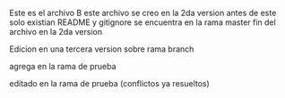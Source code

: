 Este es el archivo B
este archivo se creo en la 2da version 
antes de este solo existian README y gitignore
se encuentra en la rama master
fin del archivo en la 2da version

Edicion en una tercera version sobre rama branch

agrega en la rama de prueba

editado en la rama de prueba (conflictos ya resueltos)
